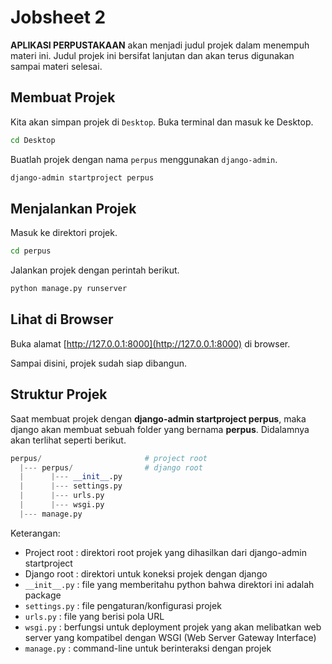 # Jobsheet 2
**APLIKASI PERPUSTAKAAN** akan menjadi judul projek dalam menempuh materi ini. Judul projek ini bersifat lanjutan dan akan terus digunakan sampai materi selesai.

## Membuat Projek
Kita akan simpan projek di ```Desktop```.
Buka terminal dan masuk ke Desktop.

```bash
cd Desktop
```

Buatlah projek dengan nama ```perpus``` menggunakan ```django-admin```.

```bash
django-admin startproject perpus
```

## Menjalankan Projek
Masuk ke direktori projek.

```bash
cd perpus
```

Jalankan projek dengan perintah berikut.

```bash
python manage.py runserver
```

## Lihat di Browser
Buka alamat [http://127.0.0.1:8000](http://127.0.0.1:8000) di browser.

Sampai disini, projek sudah siap dibangun.

## Struktur Projek
Saat membuat projek dengan **django-admin startproject perpus**, maka django akan
membuat sebuah folder yang bernama **perpus**. Didalamnya akan terlihat seperti berikut.

```python
perpus/                       # project root
  |--- perpus/                # django root
  |      |--- __init__.py
  |      |--- settings.py
  |      |--- urls.py
  |      |--- wsgi.py
  |--- manage.py
```

Keterangan:
- Project root : direktori root projek yang dihasilkan dari django-admin startproject
- Django root : direktori untuk koneksi projek dengan django
- ```__init__.py``` : file yang memberitahu python bahwa direktori ini adalah package
- ```settings.py``` : file pengaturan/konfigurasi projek
- ```urls.py``` : file yang berisi pola URL
- ```wsgi.py``` : berfungsi untuk deployment projek yang akan melibatkan web server
 yang kompatibel dengan WSGI (Web Server Gateway Interface)
- ```manage.py``` : command-line untuk berinteraksi dengan projek